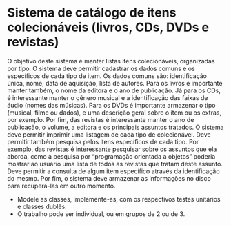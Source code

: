 # Sistema de catálogo de itens colecionáveis (livros, CDs, DVDs e revistas)

O objetivo deste sistema é manter listas itens colecionáveis, organizadas por tipo. O sistema deve permitir cadastrar os dados comuns e os específicos de cada tipo de item. Os dados comuns são: identificação única, nome, data de aquisição, lista de autores. Para os livros é importante manter também, o nome da editora e o ano de publicação. Já para os CDs, é interessante manter o gênero musical e a identificação das faixas de áudio (nomes das músicas). Para os DVDs é importante armazenar o tipo (musical, filme ou dados), e uma descrição geral sobre o item ou os extras, por exemplo. Por fim, das revistas é interessante manter o ano de publicação, o volume, a editora e os principais assuntos tratados. O sistema deve permitir imprimir uma listagem de cada tipo de colecionável. Deve permitir também pesquisa pelos itens específicos de cada tipo. Por exemplo, das revistas é interessante pesquisar sobre os assuntos que ela aborda, como a pesquisa por “programação orientada a objetos” poderia mostrar ao usuário uma lista de todos as revistas que tratam deste assunto. Deve permitir a consulta de algum item específico através da identificação do mesmo. Por fim, o sistema deve armazenar as informações no disco para recuperá-las em outro momento.

* Modele as classes, implemente-as, com os respectivos testes unitários e classes dublês. 
* O trabalho pode ser individual, ou em grupos de 2 ou de 3.
